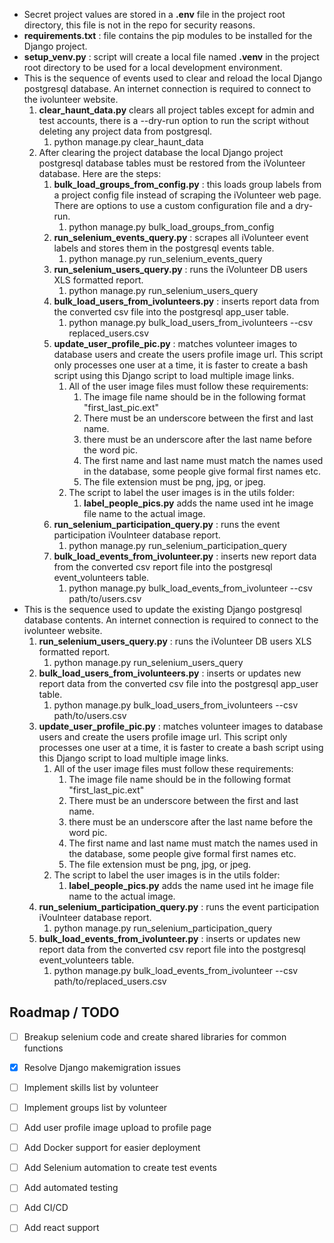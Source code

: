 - Secret project values are stored in a **.env** file in the project root directory, this file is not in the repo for security reasons.
- **requirements.txt** : file contains the pip modules to be installed for the Django  project.
- **setup_venv.py** : script will create a local file named **.venv** in the project root directory to be used for a local development environment.
- This is the sequence of events used to clear and reload the local Django postgresql database. An internet connection is required to connect to the ivolunteer website.
   1. **clear_haunt_data.py** clears all project tables except for admin and test accounts, there is a --dry-run option to run the script without deleting any project data from postgresql.
      1. python manage.py clear_haunt_data
   2. After clearing the project database the local Django project postgresql database tables must be restored from the iVolunteer database. Here are the steps:
      1. **bulk_load_groups_from_config.py** : this loads group labels from a project config file instead of scraping the iVolunteer web page. There are options to use a custom configuration file and a dry-run.
         1. python manage.py bulk_load_groups_from_config
      2. **run_selenium_events_query.py** : scrapes all iVolunteer event labels and stores them in the postgresql events table.
         1. python manage.py run_selenium_events_query
      3. **run_selenium_users_query.py** : runs the iVolunteer DB users XLS formatted report.
         1. python manage.py run_selenium_users_query
      4. **bulk_load_users_from_ivolunteers.py** : inserts report data from the converted csv file into the postgresql app_user table.
         1. python manage.py bulk_load_users_from_ivolunteers --csv replaced_users.csv
      5. **update_user_profile_pic.py** : matches volunteer images to database users and create the users profile image url. This script only processes one user at a time, it is faster to create a bash script using this Django script to load multiple image links.
         1. All of the user image files must follow these requirements:
            1. The image file name should be in the following format "first_last_pic.ext"
            2. There must be an underscore between the first and last name.
            3. there must be an underscore after the last name before the word pic.
            4. The first name and last name must match the names used in the database, some people give formal first names etc.
            5. The file extension must be png, jpg, or jpeg.
         2. The script to label the user images is in the utils folder:
            1. **label_people_pics.py** adds the name used int he image file name to the actual image.
      6. **run_selenium_participation_query.py** : runs the event participation iVoulnteer database report.
         1. python manage.py run_selenium_participation_query
      7. **bulk_load_events_from_ivolunteer.py** : inserts new report data from the converted csv report file into the postgresql event_volunteers table.
         1. python manage.py bulk_load_events_from_ivolunteer --csv path/to/users.csv
- This is the sequence used to update the existing Django postgresql database contents. An internet connection is required to connect to the ivolunteer website.
   1. **run_selenium_users_query.py** : runs the iVolunteer DB users XLS formatted report.
      1. python manage.py run_selenium_users_query
   2. **bulk_load_users_from_ivolunteers.py** : inserts or updates new report data from the converted csv file into the postgresql app_user table.
      1. python manage.py bulk_load_users_from_ivolunteers --csv path/to/users.csv
   3.  **update_user_profile_pic.py** : matches volunteer images to database users and create the users profile image url. This script only processes one user at a time, it is faster to create a bash script using this Django script to load multiple image links.
         1. All of the user image files must follow these requirements:
            1. The image file name should be in the following format "first_last_pic.ext"
            2. There must be an underscore between the first and last name.
            3. there must be an underscore after the last name before the word pic.
            4. The first name and last name must match the names used in the database, some people give formal first names etc.
            5. The file extension must be png, jpg, or jpeg.
         2. The script to label the user images is in the utils folder:
            1. **label_people_pics.py** adds the name used int he image file name to the actual image.
   4. **run_selenium_participation_query.py** : runs the event participation iVoulnteer database report.
      1. python manage.py run_selenium_participation_query
   5. **bulk_load_events_from_ivolunteer.py** : inserts or updates new report data from the converted csv report file into the postgresql event_volunteers table.
      1. python manage.py bulk_load_events_from_ivolunteer --csv path/to/replaced_users.csv



## Roadmap / TODO
- [ ] Breakup selenium code and create shared libraries for common functions
- [x] Resolve Django makemigration issues
- [ ] Implement skills list by volunteer
- [ ] Implement groups list by volunteer
- [ ] Add user profile image upload to profile page
- [ ] Add Docker support for easier deployment
- [ ] Add Selenium automation to create test events
- [ ] Add automated testing
- [ ] Add CI/CD
- [ ] Add react support


